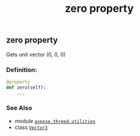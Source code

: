 ﻿---
title: zero property
second_title: Aspose.3D for Python via .NET API References
description: 
type: docs
weight: 220
url: /python-net/aspose.threed.utilities/vector3/zero/
is_root: false
---

## zero property


Gets unit vector (0, 0, 0)
### Definition:
```python
@property
def zero(self):
    ...
```

### See Also
* module [`aspose.threed.utilities`](../../)
* class [`Vector3`](/3d/python-net/aspose.threed.utilities/vector3)
